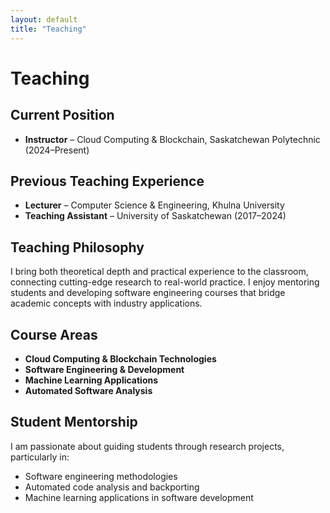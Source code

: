 ```yaml
---
layout: default
title: "Teaching"
---
```


# Teaching

## Current Position
- **Instructor** – Cloud Computing & Blockchain, Saskatchewan Polytechnic (2024–Present)

## Previous Teaching Experience  
- **Lecturer** – Computer Science & Engineering, Khulna University
- **Teaching Assistant** – University of Saskatchewan (2017–2024)

## Teaching Philosophy
I bring both theoretical depth and practical experience to the classroom, connecting cutting-edge research to real-world practice. I enjoy mentoring students and developing software engineering courses that bridge academic concepts with industry applications.

## Course Areas
- **Cloud Computing & Blockchain Technologies**
- **Software Engineering & Development**
- **Machine Learning Applications**
- **Automated Software Analysis**

## Student Mentorship
I am passionate about guiding students through research projects, particularly in:
- Software engineering methodologies
- Automated code analysis and backporting
- Machine learning applications in software development